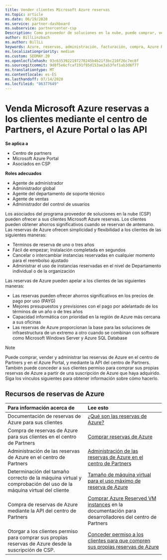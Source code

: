 ```yaml
---
title: Vender clientes Microsoft Azure reservas
ms.topic: article
ms.date: 06/19/2020
ms.service: partner-dashboard
ms.subservice: partnercenter-csp
Description: Como proveedor de soluciones en la nube, puede comprar, vender o administrar las reservas de Azure para los clientes. Use el centro de Partners, el Azure Portal o la API del centro de Partners.
author: BillLinzbach
ms.author: BillLi
keywords: Azure, reservas, administración, facturación, compra, Azure RI, instancias reservadas de Azure
ms.localizationpriority: medium
ms.custom: SEOMAY.20
ms.openlocfilehash: 93c6353922197270245b4b21f3bc210f26c7ec8f
ms.sourcegitcommit: 9d0f5e6cfcaf191f95d153ae3a53fef1ab3d6f77
ms.translationtype: MT
ms.contentlocale: es-ES
ms.lasthandoff: 07/14/2020
ms.locfileid: "86377649"
---
```

# <a name="sell-microsoft-azure-reservations-to-customers-using-partner-center-the-azure-portal-or-apis"></a>Venda Microsoft Azure reservas a los clientes mediante el centro de Partners, el Azure Portal o las API

**Se aplica a**

- Centro de partners
- Microsoft Azure Portal
- Asociados en CSP

**Roles adecuados**

- Agente de administrador
- Administrador global
- Agente del departamento de soporte técnico
- Agente de ventas
- Administrador del control de usuarios

Los asociados del programa proveedor de soluciones en la nube (CSP) pueden ofrecer a sus clientes Microsoft Azure reservas. Los clientes pueden obtener ahorros significativos cuando se reservan de antemano. Las reservas de Azure ofrecen simplicidad y flexibilidad a los clientes de las siguientes maneras:

- Términos de reserva de uno o tres años
- Fácil de empezar; Instalación completada en segundos
- Cancelar o intercambiar instancias reservadas en cualquier momento para el reembolso ajustado
- Administrar el uso de instancias reservadas en el nivel de Departamento individual o de la organización 

Las reservas de Azure pueden apelar a los clientes de las siguientes maneras:

- Las reservas pueden ofrecer ahorros significativos en los precios de pago por uso (PAYG)
- Mejores presupuestos y previsiones con el pago por adelantado de los términos de un año o de tres años
- Capacidad informática con prioridad en la región de Azure más cercana a sus oficinas
- Las reservas de Azure proporcionan la base para las soluciones de infraestructura de un extremo a otro cuando se combinan con software como Microsoft Windows Server y Azure SQL Database

>[!NOTE]
> Puede comprar, vender y administrar las reservas de Azure en el centro de Partners y en el Azure Portal, y mediante la API del centro de Partners. También puede conceder a sus clientes permiso para comprar sus propias reservas de Azure a partir de una suscripción de Azure que haya adquirido. Siga los vínculos siguientes para obtener información sobre cómo hacerlo.

## <a name="azure-reservations-resources"></a>Recursos de reservas de Azure

|**Para información acerca de**   |**Lee esto**    |
|:-----------------------------|:-----------------|
| Documentación de reservas de Azure para sus clientes | [¿Qué son las reservas de Azure?](https://docs.microsoft.com/azure/billing/billing-save-compute-costs-reservations)
|Compra de reservas de Azure para sus clientes en el centro de Partners   |[Comprar reservas de Azure](azure-reservations-buying.md)
|Administración de las reservas de Azure en el centro de Partners | [Administración de las reservas de Azure en el centro de Partners](azure-reservations-manage.md)
|Determinación del tamaño correcto de la máquina virtual y comprobación del uso de la máquina virtual del cliente   |[Tamaño de máquina virtual para el uso máximo de reserva de Azure](azure-usage.md)   |
|Compra de reservas de Azure mediante la API del centro de Partners | [Comprar Azure Reserved VM instances](https://docs.microsoft.com/partner-center/develop/purchase-azure-reservations) en la documentación para desarrolladores del centro de Partners   |
|Otorgar a los clientes permiso para comprar sus propias reservas de Azure desde la suscripción de CSP. | [Conceder permiso a los clientes para que compren sus propias reservas de Azure](give-customers-permission.md)   |
